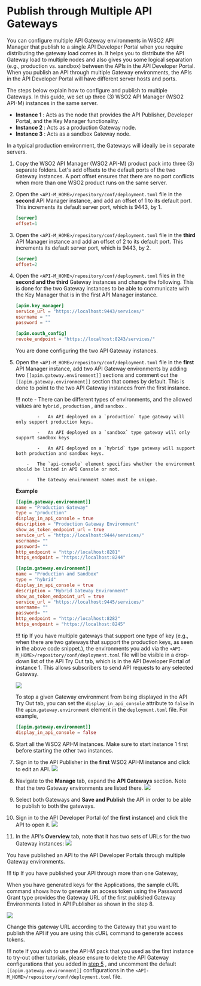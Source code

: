 # Publish through Multiple API Gateways

You can configure multiple API Gateway environments in WSO2 API Manager that publish to a single API Developer Portal when you require distributing the gateway load comes in. It helps you to distribute the API Gateway load to multiple nodes and also gives you some logical separation (e.g., production vs. sandbox) between the APIs in the API Developer Portal. When you publish an API through multiple Gateway environments, the APIs in the API Developer Portal will have different server hosts and ports.

The steps below explain how to configure and publish to multiple Gateways. In this guide, we set up three (3) WSO2 API Manager (WSO2 API-M) instances in the same server. 

-   **Instance 1** : Acts as the node that provides the API Publisher, Developer Portal, and the Key        Manager functionality.
-   **Instance 2** : Acts as a production Gateway node.
-   **Instance 3** : Acts as a sandbox Gateway node.

In a typical production environment, the Gateways will ideally be in separate servers.

1. Copy the WSO2 API Manager (WSO2 API-M) product pack into three (3) separate folders.
    Let's add offsets to the default ports of the two Gateway instances. A port offset ensures that there are no port conflicts when more than one WSO2 product runs on the same server.

2.  Open the `<API-M_HOME>/repository/conf/deployment.toml` file in the **second** API Manager instance, and add an offset of 1 to its default port. This increments its default server port, which is 9443, by 1.

    ``` toml
    [server]
    offset=1
    ```

3.  Open the `<API-M_HOME>/repository/conf/deployment.toml` file in the **third** API Manager instance and add an offset of 2 to its default port. This increments its default server port, which is 9443, by 2.

    ``` toml
    [server]
    offset=2
    ```

4.  Open the `<API-M_HOME>/repository/conf/deployment.toml` files in the **second and the third** Gateway instances and change the following.
    This is done for the two Gateway instances to be able to communicate with the Key Manager that is in the first API Manager instance.

    ``` toml
    [apim.key_manager]
    service_url = "https://localhost:9443/services/"
    username = ""
    password = ""

    [apim.oauth_config]
    revoke_endpoint = "https://localhost:8243/services/"
    ```

    You are done configuring the two API Gateway instances.

5.  Open the `<API-M_HOME>/repository/conf/deployment.toml` file in the **first** API Manager instance, add two API Gateway environments by adding two `[[apim.gateway.environment]]` sections and comment out the `[[apim.gateway.environment]]` section that comes by default.
    This is done to point to the two API Gateway instances from the first instance.

    !!! note
            -   There can be different types of environments, and the allowed values are `hybrid` , `production` , and `sandbox` .

                -   An API deployed on a `production` type gateway will only support production keys.

                -   An API deployed on a `sandbox` type gateway will only support sandbox keys

                -   An API deployed on a `hybrid` type gateway will support both production and sandbox keys.

            -   The `api-console` element specifies whether the environment should be listed in API Console or not.

            -   The Gateway environment names must be unique.


    **Example**

    ```toml
    [[apim.gateway.environment]]
    name = "Production Gateway"
    type = "production"
    display_in_api_console = true
    description = "Production Gateway Environment"
    show_as_token_endpoint_url = true
    service_url = "https://localhost:9444/services/"
    username= ""
    password= ""
    http_endpoint = "http://localhost:8281"
    https_endpoint = "https://localhost:8244"

    [[apim.gateway.environment]]
    name = "Production and Sandbox"
    type = "hybrid"
    display_in_api_console = true
    description = "Hybrid Gateway Environment"
    show_as_token_endpoint_url = true
    service_url = "https://localhost:9445/services/"
    username= ""
    password= ""
    http_endpoint = "http://localhost:8282"
    https_endpoint = "https://localhost:8245"

    ```

    !!! tip
            If you have multiple gateways that support one type of key (e.g., when there are two gateways that support the production keys, as seen in the above code snippet.), the environments you add via the `<API-M_HOME>/repository/conf/deployment.toml` file will be visible in a drop-down list of the API Try Out tab, which is in the API Developer Portal of instance 1. This allows subscribers to send API requests to any selected Gateway.

    ![](../../../assets/img/Learn/api-tryout-tab.png)

    To stop a given Gateway environment from being displayed in the API Try Out tab, you can set the `display_in_api_console` attribute to `false` in the `apim.gateway.environment` element in the `deployment.toml` file.
    For example,

    ``` toml
    [[apim.gateway.environment]]
    display_in_api_console = false
    ```

6.  Start all the WSO2 API-M instances.
    Make sure to start instance 1 first before starting the other two instances.
7.  Sign in to the API Publisher in the **first** WSO2 API-M instance and click to edit an API.
    ![](../../../assets/img/Learn/new-devportal-app.png)
8.  Navigate to the **Manage** tab, expand the **API Gateways** section.
    Note that the two Gateway environments are listed there.
    ![](../../../assets/img/Learn/api-gateways.png)
9.  Select both Gateways and **Save and Publish** the API in order to be able to publish to both the gateways.
10. Sign in to the API Developer Portal (of the **first** instance) and click the API to open it.
    ![](../../../assets/img/Learn/dev-portal-apis.png)
11. In the API's **Overview** tab, note that it has two sets of URLs for the two Gateway instances:
    ![](../../../assets/img/Learn/api-overview-tab.png)

You have published an API to the API Developer Portals through multiple Gateway environments.

!!! tip
        If you have published your API through more than one Gateway,

When you have generated keys for the Applications, the sample cURL command shows how to generate an access token using the Password Grant type provides the Gateway URL of the first published Gateway Environments listed in API Publisher as shown in the step 8.

![](../../../assets/img/Learn/generate-access-tokens.png)

Change this gateway URL according to the Gateway that you want to publish the API if you are using this cURL command to generate access tokens.

!!! note
        If you wish to use the API-M pack that you used as the first instance to try-out other tutorials, please ensure to delete the API Gateway configurations that you added in [step 5](#PublishthroughMultipleAPIGateways-step6) , and uncomment the default `[[apim.gateway.environment]]` configurations in the `<API-M_HOME>/repository/conf/deployment.toml` file.


